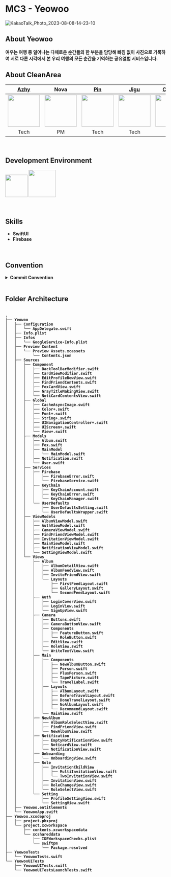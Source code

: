 # MC3 - Yeowoo
![KakaoTalk_Photo_2023-08-08-14-23-10](https://github.com/DeveloperAcademy-POSTECH/MC3-Team5-CleanArea/assets/50910456/e1f7b29a-76c5-47ea-a448-215427f0435f)


## About Yeowoo

<b>여우는 여행 중 일어나는 다채로운 순간들의 한 부분을 담당해 빠짐 없이 사진으로 기록하여 서로 다른 시각에서 본 우리 여행의 모든 순간을 기억하는 공유앨범 서비스입니다.

## About CleanArea
| [Azhy](https://github.com/ungchun) | Nova | [Pin](https://github.com/pingse) | [Jigu](https://github.com/Jisull) | [Caesar](https://github.com/4shimi) | Jamie |
|:-----------------------------------------------------------------------------------------------------------------------:|:------------------------------------------------------------------------------------------------------------------------:|:------------------------------------------------------------------------------------------------------------------------:|:------------------------------------------------------------------------------------------------------------------------:|:----------------------------------------------------------------------------------------------------------------------:|:-------------------------------------------------------------------------------------------------------------------------------:|
| <img src="https://github.com/DeveloperAcademy-POSTECH/MC2-Team5-Snooze/assets/81157265/5dfa0cf8-fc19-40d5-ae3e-336af000df5c" width="100"/> | <img src="https://github.com/DeveloperAcademy-POSTECH/MC3-Team5-CleanArea/assets/50910456/1111608d-4ae9-49c5-bb4a-238c7bb24da5" width ="100"/> |<img src="https://github.com/DeveloperAcademy-POSTECH/MC3-Team5-CleanArea/assets/50910456/6954ef8f-2c52-4618-a9f2-ac803662be5d" width="100" height="100" /> | <img src="https://github.com/DeveloperAcademy-POSTECH/MC3-Team5-CleanArea/assets/50910456/0f266694-a742-4b04-8d4c-1a6ef627c286" width ="100"/> | <img src="https://github.com/DeveloperAcademy-POSTECH/MC3-Team5-CleanArea/assets/104481869/d7c8902a-cec5-42ef-a722-de05520cd735" width="100"> | <img src="https://github.com/DeveloperAcademy-POSTECH/MC3-Team5-CleanArea/assets/50910456/b0ae6004-7351-402c-9b21-64e8630131c4" width ="100"/> |
| Tech | PM | Tech | Tech | Tech | Design                                                                                                                     



<br>

## Development Environment
<img width="70" src="https://img.shields.io/badge/IOS-16%2B-silver">  <img width="85" src="https://img.shields.io/badge/Xcode-14.3-blue">

<br>

## Skills
* SwiftUI
* Firebase

<br>

## Convention

<details>
<summary>Commit Convention</summary><br>
  
 * `Udacity Git Commit Message Style Guide`를 참고
 * `Gitmoji` 사용  <br>
  
| Gitmoji | Header | 설명 |
| --- | --- | --- |
| :sparkles: | feat: | 새로운 기능에 대한 커밋 |
| :bug: | fix: | 버그 수정에 대한 커밋 |
| :memo: | docs: | 문서 수정에 대한 커밋 |
| :lipstick: | style: | UI 스타일에 관한 커밋 |
| :recycle: | refactor: | 코드 리팩토링에 대한 커밋 |
| :white_check_mark: | test: | 테스트 코드 수정에 대한 커밋 |
| :tada: | init: | 프로젝트 시작에 대한 커밋 |
| :heavy_plus_sign: | plus: | 의존성 추가에 대한 커밋 |
| :heavy_minus_sign: | minus: | 의존성 제거에 대한 커밋 |
| :hammer: | chore: | 그 외 자잘한 수정에 대한 커밋 (기타 변경 사항) |
</details>
<br>

## Folder Architecture

<pre>
<code>
.
├── Yeowoo
│   ├── Configuration
│   │   └── AppDelegate.swift
│   ├── Info.plist
│   ├── Infos
│   │   └── GoogleService-Info.plist
│   ├── Preview Content
│   │   └── Preview Assets.xcassets
│   │       └── Contents.json
│   ├── Sources
│   │   ├── Component
│   │   │   ├── BackToolBarModifier.swift
│   │   │   ├── CardViewModifier.swift
│   │   │   ├── EditProfileRowView.swift
│   │   │   ├── FindFriendContents.swift
│   │   │   ├── FoxCardView.swift
│   │   │   ├── GrayTitleMakingView.swift
│   │   │   └── NotiCardContentsView.swift
│   │   ├── Global
│   │   │   ├── CacheAsyncImage.swift
│   │   │   ├── Color+.swift
│   │   │   ├── Font+.swift
│   │   │   ├── String+.swift
│   │   │   ├── UINavigationController+.swift
│   │   │   ├── UIScreen+.swift
│   │   │   └── View+.swift
│   │   ├── Models
│   │   │   ├── Album.swift
│   │   │   ├── Fox.swift
│   │   │   ├── MainModel
│   │   │   │   └── MainModel.swift
│   │   │   ├── Notification.swift
│   │   │   └── User.swift
│   │   ├── Services
│   │   │   ├── Firebase
│   │   │   │   ├── FirebaseError.swift
│   │   │   │   └── FirebaseService.swift
│   │   │   ├── KeyChain
│   │   │   │   ├── KeyChainAccount.swift
│   │   │   │   ├── KeyChainError.swift
│   │   │   │   └── KeyChainManager.swift
│   │   │   └── UserDefaults
│   │   │       ├── UserDefaultsSetting.swift
│   │   │       └── UserDefaultsWrapper.swift
│   │   ├── ViewModels
│   │   │   ├── AlbumViewModel.swift
│   │   │   ├── AuthViewModel.swift
│   │   │   ├── CameraViewModel.swift
│   │   │   ├── FindFriendViewModel.swift
│   │   │   ├── InvitationViewModel.swift
│   │   │   ├── MainViewModel.swift
│   │   │   ├── NotificationViewModel.swift
│   │   │   └── SettingViewModel.swift
│   │   └── Views
│   │       ├── Album
│   │       │   ├── AlbumDetailView.swift
│   │       │   ├── AlbumFeedView.swift
│   │       │   ├── InviteFriendView.swift
│   │       │   └── Layouts
│   │       │       ├── FirstFeedLayout.swift
│   │       │       ├── GalleryLayout.swift
│   │       │       └── SecondFeedLayout.swift
│   │       ├── Auth
│   │       │   ├── LoginCoverView.swift
│   │       │   ├── LoginView.swift
│   │       │   └── SignUpView.swift
│   │       ├── Camera
│   │       │   ├── Buttons.swift
│   │       │   ├── CameraButtonView.swift
│   │       │   ├── Components
│   │       │   │   ├── FeatureButton.swift
│   │       │   │   └── RoleButton.swift
│   │       │   ├── EditView.swift
│   │       │   ├── RoleView.swift
│   │       │   └── WriteTextView.swift
│   │       ├── Main
│   │       │   ├── Components
│   │       │   │   ├── NewAlbumButton.swift
│   │       │   │   ├── Person.swift
│   │       │   │   ├── PlusPerson.swift
│   │       │   │   ├── TapePicture.swift
│   │       │   │   └── TravelLabel.swift
│   │       │   ├── Layouts
│   │       │   │   ├── AlbumLayout.swift
│   │       │   │   ├── BeforeTravelLayout.swift
│   │       │   │   ├── DoneTravelLayout.swift
│   │       │   │   ├── NoAlbumLayout.swift
│   │       │   │   └── RecommendLayout.swift
│   │       │   └── MainView.swift
│   │       ├── NewAlbum
│   │       │   ├── AlbumRoleSelectView.swift
│   │       │   ├── FindFriendView.swift
│   │       │   └── NewAlbumView.swift
│   │       ├── Notification
│   │       │   ├── EmptyNotificationView.swift
│   │       │   ├── NoticardView.swift
│   │       │   └── NotificationView.swift
│   │       ├── Onboarding
│   │       │   └── OnboardingView.swift
│   │       ├── Role
│   │       │   ├── InvitationChildView
│   │       │   │   ├── MultiInvitationView.swift
│   │       │   │   └── TwoInvitationView.swift
│   │       │   ├── InvitationView.swift
│   │       │   ├── RoleChangeView.swift
│   │       │   └── RoleSelectView.swift
│   │       └── Setting
│   │           ├── ProfileSettingView.swift
│   │           └── SettingView.swift
│   ├── Yeowoo.entitlements
│   └── YeowooApp.swift
├── Yeowoo.xcodeproj
│   ├── project.pbxproj
│   └── project.xcworkspace
│       ├── contents.xcworkspacedata
│       └── xcshareddata
│           ├── IDEWorkspaceChecks.plist
│           └── swiftpm
│               └── Package.resolved
├── YeowooTests
│   └── YeowooTests.swift
└── YeowooUITests
    ├── YeowooUITests.swift
    └── YeowooUITestsLaunchTests.swift
</code>
</pre>
